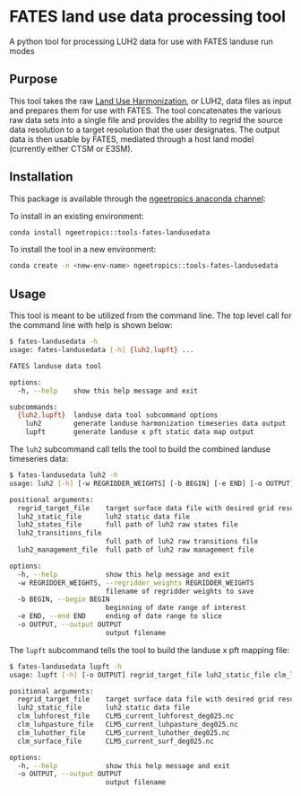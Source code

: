 # FATES land use data processing tool

A python tool for processing LUH2 data for use with FATES landuse run modes

## Purpose

This tool takes the raw [Land Use Harmonization](https://luh.umd.edu/), or LUH2, data files as
input and prepares them for use with FATES.  The tool concatenates the various raw data sets into
a single file and provides the ability to regrid the source data resolution to a target
resolution that the user designates.  The output data is then usable by FATES, mediated through
a host land model (currently either CTSM or E3SM).

## Installation

This package is available through the [ngeetropics anaconda channel](https://anaconda.org/ngeetropics/tools-fates-landusedata):

To install in an existing environment:
``` sh
conda install ngeetropics::tools-fates-landusedata
```

To install the tool in a new environment:

``` sh
conda create -n <new-env-name> ngeetropics::tools-fates-landusedata
```

## Usage

This tool is meant to be utilized from the command line.  The top level call for the command line with help is shown below:
``` sh
$ fates-landusedata -h
usage: fates-landusedata [-h] {luh2,lupft} ...

FATES landuse data tool

options:
  -h, --help    show this help message and exit

subcommands:
  {luh2,lupft}  landuse data tool subcommand options
    luh2        generate landuse harmonization timeseries data output
    lupft       generate landuse x pft static data map output
```

The `luh2` subcommand call tells the tool to build the combined landuse timeseries data:

``` sh
$ fates-landusedata luh2 -h
usage: luh2 [-h] [-w REGRIDDER_WEIGHTS] [-b BEGIN] [-e END] [-o OUTPUT] regrid_target_file luh2_static_file luh2_states_file luh2_transitions_file luh2_management_file

positional arguments:
  regrid_target_file    target surface data file with desired grid resolution
  luh2_static_file      luh2 static data file
  luh2_states_file      full path of luh2 raw states file
  luh2_transitions_file
                        full path of luh2 raw transitions file
  luh2_management_file  full path of luh2 raw management file

options:
  -h, --help            show this help message and exit
  -w REGRIDDER_WEIGHTS, --regridder_weights REGRIDDER_WEIGHTS
                        filename of regridder weights to save
  -b BEGIN, --begin BEGIN
                        beginning of date range of interest
  -e END, --end END     ending of date range to slice
  -o OUTPUT, --output OUTPUT
                        output filename
```

The `lupft` subcommand tells the tool to build the landuse x pft mapping file:

``` sh
$ fates-landusedata lupft -h
usage: lupft [-h] [-o OUTPUT] regrid_target_file luh2_static_file clm_luhforest_file clm_luhpasture_file clm_luhother_file clm_surface_file

positional arguments:
  regrid_target_file    target surface data file with desired grid resolution
  luh2_static_file      luh2 static data file
  clm_luhforest_file    CLM5_current_luhforest_deg025.nc
  clm_luhpasture_file   CLM5_current_luhpasture_deg025.nc
  clm_luhother_file     CLM5_current_luhother_deg025.nc
  clm_surface_file      CLM5_current_surf_deg025.nc

options:
  -h, --help            show this help message and exit
  -o OUTPUT, --output OUTPUT
                        output filename

```

